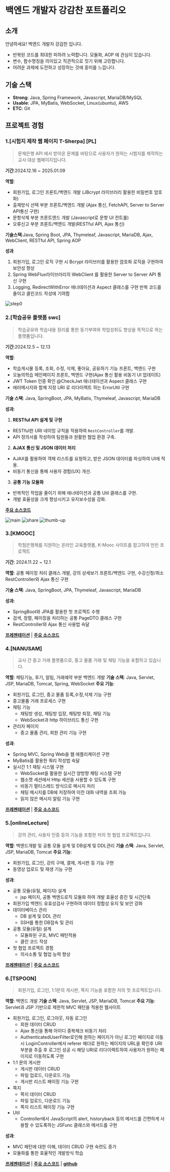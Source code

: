 # 백엔드 개발자 강감찬 포트폴리오

## 소개
안녕하세요! 백엔드 개발자 강감찬 입니다.
- 반복된 코드를 최대한 피하려 노력합니다. 모듈화, AOP 에 관심이 있습니다.
- 변수, 함수명칭을 의미있고 직관적으로 짓기 위해 고민합니다.
- 어려운 과제에 도전하고 성장하는 것에 흥미를 느낍니다.

## 기술 스택
- **Strong**: Java, Spring Framework, Javascript, MariaDB/MySQL
- **Usable**: JPA, MyBatis, WebSocket, Linux(ubuntu), AWS
- **ETC**: Git

## 프로젝트 경험

### 1.[시험지 제작 웹 페이지 T-Sherpa] [PL]
> 문제은행 API 에서 받아온 문제를 바탕으로 사용자가 원하는 시험지를 제작하는 교사 대상 웹페이지입니다.

**기간**:2024.12.16 ~ 2025.01.09

**역할**:
 - 회원가입, 로그인 프론트/백엔드 개발 (JBcrypt 라이브러리 활용한 비밀번호 암호화)
 - 출제방식 선택 부분 프론트/백엔드 개발 (Ajax 통신, FetchAPI, Server to Server API통신 구현)
 - 문항삭제 부분 프론트엔드 개발 (Javascript로 문항 UI 컨트롤)
 - 오류신고 부분 프론트/백엔드 개발(RESTful API, Ajax 통신)

**기술스택**:Java, Spring Boot, JPA, Thymeleaf, Javascript, MariaDB, Ajax, WebClient, RESTful API, Spring AOP

**성과**
1. 회원가입, 로그인 로직 구현 시 Bcrypt 라이브러를 활용한 암호화 로직을 구현하여 보안성 향상
2. Spring WebFlux라이브러리의 WebClient 를 활용한 Server to Server API 통신 구현
3. Logging, RedirectWithError 애너테이션과 Aspect 클래스를 구현 반복 코드를 줄이고 클린코드 작성에 기여함

![step0](https://github.com/user-attachments/assets/edc326f2-7c77-4398-b632-e840cde35df9)

### 2.[학습공유 플랫폼 swc]
> 학습공유와 학습내용 정리를 통한 동기부여와 학업성취도 향상을 목적으로 하는 플랫폼입니다.

**기간**:2024.12.5 ~ 12.13

**역할**: 
 - 학습게시물 등록, 조회, 수정, 삭제, 좋아요, 공유하기 기능 프론트, 백엔드 구현
 - 오늘의학습 메인페이지 프론트, 백엔드 구현(Ajax 통신 활용 비동기 UI 업데이트)
 - JWT Token 인증 확인 @CheckJwt 애너테이션과 Aspect 클래스 구현
 - 에러메시지와 함께 지정 URI 로 리다이렉트 하는 ErrorUtil 구현
 
**기술 스택**: Java, SpringBoot, JPA, MyBatis, Thymeleaf, Javascript, MariaDB
 
**성과**:
 1. **RESTful API 설계 및 구현**  
   - RESTful한 URI 네이밍 규칙을 적용하여 `RestController`를 개발.  
   - API 정의서를 작성하여 팀원들과 원활한 협업 환경 구축.

 2. **AJAX 통신 및 JSON 데이터 처리**  
   - AJAX를 활용하여 객체 리스트를 요청하고, 받은 JSON 데이터를 파싱하여 UI에 적용.  
   - 비동기 통신을 통해 사용자 경험(UX) 개선.

 3. **공통 기능 모듈화**  
   - 반복적인 작업을 줄이기 위해 애너테이션과 공통 Util 클래스를 구현.  
   - 개발 효율성을 크게 향상시키고 유지보수성을 강화.
     
 **[주요 소스코드](project/swc/swc.md)** 

 ![main](https://github.com/user-attachments/assets/20c6ce35-41cd-4744-96a0-95ecb8a7e20d)
 ![share](https://github.com/user-attachments/assets/2acc18c0-0b24-4779-915b-a160be4cb832)
 ![thumb-up](https://github.com/user-attachments/assets/737c2773-c97e-4070-98aa-b9831170f48d)

### 3.[KMOOC]
> 학점은행제를 지원하는 온라인 교육플랫폼, K-Mooc 사이트를 참고하여 만든 프로젝트

**기간**: 2024.11.22 ~ 12.1

**역할**: 공통 페이징 처리 클래스 개발, 강의 상세보기 프론트/백엔드 구현, 수강신청/취소 RestController와 Ajax 통신 구현

**기술 스택**: Java, SpringBoot, JPA, Thymeleaf, Javascript, MariaDB

**성과**: 
- SpringBoot와 JPA를 활용한 첫 프로젝트 수행
- 검색, 정렬, 페이징을 처리하는 공통 PageDTO 클래스 구현
- RestController와 Ajax 통신 사용법 숙달

**[프레젠테이션](project/kmooc/kmooc_project.pdf)** | **[주요 소스코드](project/kmooc/kmooc.md)** 


### 4.[NANUSAM]

>교사 간 중고 거래 플랫폼으로, 중고 물품 거래 및 채팅 기능을 포함하고 있습니다.

**역할**: 채팅기능, 후기,  알림, 거래예약 부분 백엔드 개발 
**기술 스택**: Java, Servlet, JSP, MariaDB, Tomcat, Spring, WebSocket
**주요 기능**:
- 회원가입, 로그인, 중고 물품 등록,수정,삭제 기능 구현
- 중고물품 거래 프로세스 구현
- 채팅 기능
  - 채팅방 생성, 채팅방 입장, 채팅방 퇴장, 채팅 기능
  - WebSocket과 http 하이브리드 통신 구현
- 관리자 페이지
  - 중고 물품 관리, 회원 관리 기능 구현

**성과**:
- Spring MVC, Spring Web을 웹 애플리케이션 구현
- MyBatis를 활용한 쿼리 작성법 숙달
- 실시간 1:1 채팅 시스템 구현
  - WebSocket을 활용한 실시간 양방향 채팅 시스템 구현
  - 웹소켓 세션에서 Http 세션을 사용할 수 있도록 구현
  - 비동기 멀티스레드 방식으로 메시지 처리
  - 채팅 메시지를 DB에 저장하여 이전 대화 내역을 조회 가능
  - 읽지 않은 메시지 알림 기능 구현

**[프레젠테이션](project/eduSecond/eduSecond_project.pdf)** | **[주요 소스코드](project/nanusam/nanusam_project.md)** 

### 5.[onlineLecture]
> 강의 관리, 사용자 인증 등의 기능을 포함한 저의 첫 협업 프로젝트입니다.

**역할**: 백엔드개발 및 공통 모듈 설계 및 DB설계 및 DDL관리
**기술 스택**: Java, Servlet, JSP, MariaDB, Tomcat
**주요 기능**:
- 회원가입, 로그인, 강의 구매, 결제, 게시판 등 기능 구현
- 동영상 업로드 및 재생 기능 구현

**성과**:
-  공통 모듈(유틸, 페이지) 설계
	- jsp 페이지, 공통 백엔드로직 모듈화 하여 개발 효율성 증진 및 시간단축
-  회원가입 백엔드 유효성검사 구현하여 데이터 정합성 유지 및 보안 강화
- 데이터베이스 관리
  - DB 설계 및 DDL 관리
  - SSH를 통한 DB접속 및 관리
- 공통 모듈(유틸) 설계
  - 모듈화된 구조, MVC 패턴적용
  - 클린 코드 작성
- 첫 협업 프로젝트 경험
  - 의사소통 및 협업 능력 향상

**[프레젠테이션](project/onlineLecture/onlinLecture_project.pdf)** | **[주요 소스코드](project/onlineLecture/onlineLecture_project.md)** 

### 6.[TSPOON]
> 회원가입, 로그인, 1:1문의 게시판, 쪽지 기능을 포함한 저의 첫 프로젝트입니다.

**역할**: 백엔드 개발
**기술 스택**: Java, Servlet, JSP, MariaDB, Tomcat
**주요 기능**: Servlet과 JSP 기반으로 제한적 MVC 패턴을 적용한 웹사이트
- 회원가입, 로그인, 로그아웃, 자동 로그인
  - 회원 데이터 CRUD
  - Ajax 통신을 통해 아이디 중복체크 비동기 처리
  - AuthenticatedUserFilter로인해 원하는 페이지가 아닌 로그인 페이지로 이동 시
    LoginController에서 referer 헤더로 원하는 페이지의 URL을 확인후 URI부분을 추출 후
    로그인 성공 시 해당 URI로 리다이렉트하여 사용자가 원하는 페이지로 이동하도록 구현
- 1:1 문의 게시판
  - 게시판 데이터 CRUD
  - 파일 업로드, 다운로드 기능
  - 게시판 리스트 페이징 기능 구현
- 쪽지
  - 쪽지 데이터 CRUD
  - 파일 업로드, 다운로드 기능
  - 쪽지 리스트 페이징 기능 구현
- Util
  - Controller에서 JavaScript의 alert, historyback 등의 메서드를 간편하게
    사용할 수 있도록하는 JSFunc 클래스와 메서드를 구현

**성과**:
- MVC 패턴에 대한 이해, 데이터 CRUD 구현 숙련도 증가
- 모듈화를 통한 효율적인 개발방식 학습

**[프레젠테이션](project/tspoon/강감찬_tspoon_ppt.pdf)** | **[주요 소스코드](project/tspoon/강감찬_tspoon_project.md)** | **[github](https://github.com/kangkamchan/Portfolio/tree/main/project/tspoon)**
